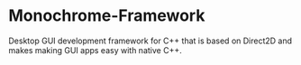 # Monochrome-Framework
Desktop GUI development framework for C++ that is based on Direct2D and makes making GUI apps easy with native C++.
